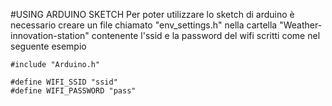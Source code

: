 #USING ARDUINO SKETCH
Per poter utilizzare lo sketch di arduino è necessario creare un file chiamato "env_settings.h" nella cartella "Weather-innovation-station" contenente l'ssid e la password del wifi scritti come nel seguente esempio
```
#include "Arduino.h"

#define WIFI_SSID "ssid"
#define WIFI_PASSWORD "pass"
```
